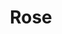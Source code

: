 ---
title: Rose
date: 
draft: false

# descripcion
description : Anillos dobles con cadena

materials: Plata 925

color: Plateado

dimensions: 6cm

code: 01-01-0017

type: "Aros"

categories: []

price: $4.060,00

price_eftvo: $3.450,00

# Images
# first image will be shown in the product page
images:
  # - image: "images/path_to_image"
  # La ubicacion de las imagenes es imagenes/Aros/Aros.Colgantes/01-01-0017-rose
  - image: "./images/aros/colgantes/01-01-0017-anillos-dobles-con-cadena_a.jpeg"
  - image: "./images/aros/colgantes/01-01-0017-anillos-dobles-con-cadena_b.jpeg"
---